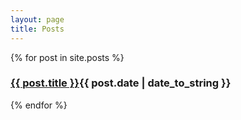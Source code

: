 ```yaml
---
layout: page
title: Posts
---
```

  {% for post in site.posts %}
  <div>
    <h3><a href="{{ post.url }}">{{ post.title }}</a><span class="posts-date">{{ post.date | date_to_string }}</span></h3>
  </div>
  {% endfor %}
